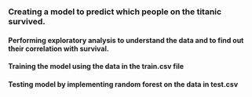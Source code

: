 ### Creating a model to predict which people on the titanic survived.
#### Performing exploratory analysis to understand the data and to find out their correlation with survival.
#### Training the model using the data in the train.csv file
#### Testing model by implementing random forest on the data in test.csv

